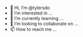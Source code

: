 - 👋 Hi, I’m @tylersdo
- 👀 I’m interested in ...
- 🌱 I’m currently learning ...
- 💞️ I’m looking to collaborate on ...
- 📫 How to reach me ...

<!---
tylersdo/tylersdo is a ✨ special ✨ repository because its `README.md` (this file) appears on your GitHub profile.
You can click the Preview link to take a look at your changes.
--->
